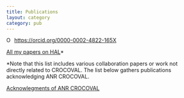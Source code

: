 ```yaml
---
title: Publications
layout: category
category: pub
---
```


<div itemscope itemtype="https://schema.org/Person"><a itemprop="sameAs" content="https://orcid.org/0000-0002-4822-165X" href="https://orcid.org/0000-0002-4822-165X" target="orcid.widget" rel="me noopener noreferrer" style="vertical-align:top;"><img src="https://info.orcid.org/wp-content/uploads/2019/11/orcid_16x16.png" style="width:1em;margin-right:.5em;" alt="ORCID iD icon">https://orcid.org/0000-0002-4822-165X</a></div>

[All my papers on HAL](https://cv.archives-ouvertes.fr/perrine-paul-gilloteaux)*

*Note that this list includes various collaboration papers or work not directly related to CROCOVAL. The list below gathers publications acknowledging ANR CROCOVAL.

[Acknowlegments of ANR CROCOVAL](http://hal.univ-nantes.fr/search/index/?q=ANR+CROCOVAL)